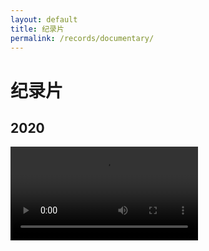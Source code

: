```yaml
---
layout: default
title: 纪录片
permalink: /records/documentary/
---
```


# 纪录片

## 2020
<div class="video-container">
  <video controls>
    <source src="{{ '/assets/videos/2020/2020纪录片.mp4' | relative_url }}" type="video/mp4">
  </video>
</div>

